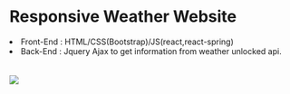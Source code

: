 <h1>Responsive Weather Website</h1>

<li>Front-End : HTML/CSS(Bootstrap)/JS(react,react-spring)
<li>Back-End : Jquery Ajax to get information from weather unlocked api.
<br>
<br>
<br>
<img src='https://i.imgur.com/YTUhPQs.png'>
